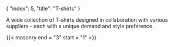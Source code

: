 {
  "index": 5,
  "title": "T-shirts"
}

A wide collection of T-shirts designed in collaboration with various suppliers - each with a unique demand and style preference.

{{< masonry end = "3" start = "1" >}}